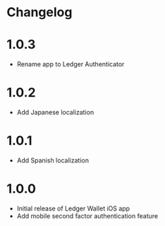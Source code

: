 # Changelog

1.0.3
=====
- Rename app to Ledger Authenticator

1.0.2
=====
- Add Japanese localization

1.0.1
=====
- Add Spanish localization

1.0.0
=====
- Initial release of Ledger Wallet iOS app
- Add mobile second factor authentication feature